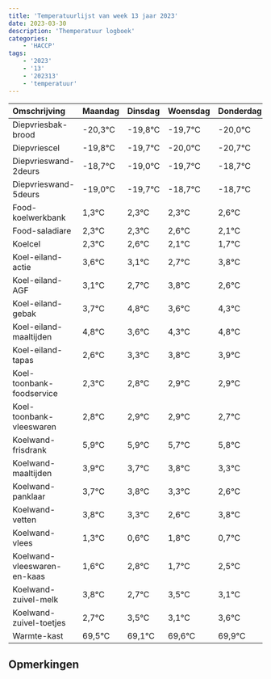 ```yaml
---
title: 'Temperatuurlijst van week 13 jaar 2023'
date: 2023-03-30
description: 'Themperatuur logboek'
categories:
    - 'HACCP'
tags:
    - '2023'
    - '13'
    - '202313'
    - 'temperatuur'
---
```

|Omschrijving|Maandag|Dinsdag|Woensdag|Donderdag|Vrijdag|Zaterdag|Zondag|
|:---|:---|:---|:---|:---|:---|:---|:---|
|Diepvriesbak-brood|-20,3°C|-19,8°C|-19,7°C|-20,0°C| | | |
|Diepvriescel|-19,8°C|-19,7°C|-20,0°C|-20,7°C| | | |
|Diepvrieswand-2deurs|-18,7°C|-19,0°C|-19,7°C|-18,7°C| | | |
|Diepvrieswand-5deurs|-19,0°C|-19,7°C|-18,7°C|-18,7°C| | | |
|Food-koelwerkbank|1,3°C|2,3°C|2,3°C|2,6°C| | | |
|Food-saladiare|2,3°C|2,3°C|2,6°C|2,1°C| | | |
|Koelcel|2,3°C|2,6°C|2,1°C|1,7°C| | | |
|Koel-eiland-actie|3,6°C|3,1°C|2,7°C|3,8°C| | | |
|Koel-eiland-AGF|3,1°C|2,7°C|3,8°C|2,6°C| | | |
|Koel-eiland-gebak|3,7°C|4,8°C|3,6°C|4,3°C| | | |
|Koel-eiland-maaltijden|4,8°C|3,6°C|4,3°C|4,8°C| | | |
|Koel-eiland-tapas|2,6°C|3,3°C|3,8°C|3,9°C| | | |
|Koel-toonbank-foodservice|2,3°C|2,8°C|2,9°C|2,9°C| | | |
|Koel-toonbank-vleeswaren|2,8°C|2,9°C|2,9°C|2,7°C| | | |
|Koelwand-frisdrank|5,9°C|5,9°C|5,7°C|5,8°C| | | |
|Koelwand-maaltijden|3,9°C|3,7°C|3,8°C|3,3°C| | | |
|Koelwand-panklaar|3,7°C|3,8°C|3,3°C|2,6°C| | | |
|Koelwand-vetten|3,8°C|3,3°C|2,6°C|3,8°C| | | |
|Koelwand-vlees|1,3°C|0,6°C|1,8°C|0,7°C| | | |
|Koelwand-vleeswaren-en-kaas|1,6°C|2,8°C|1,7°C|2,5°C| | | |
|Koelwand-zuivel-melk|3,8°C|2,7°C|3,5°C|3,1°C| | | |
|Koelwand-zuivel-toetjes|2,7°C|3,5°C|3,1°C|3,6°C| | | |
|Warmte-kast|69,5°C|69,1°C|69,6°C|69,9°C| | | |

## Opmerkingen



